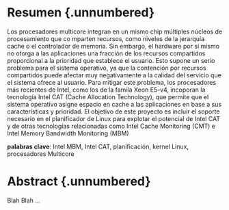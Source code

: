 <!-- Leave a blank line before the title -->

# Resumen {.unnumbered}

Los procesadores multicore integran en un mismo chip múltiples núcleos de procesamiento 
que co mparten recursos, como niveles de la jerarquía cache o el controlador de memoria. 
Sin embargo, el hardware por sí mismo no otorga a las aplicaciones una fracción de los 
recursos compartidos proporcional a la prioridad que establece el usuario. Esto supone un 
serio problema para el sistema operativo, ya que la contención por recursos compartidos 
puede afectar muy negativamente a la calidad del servicio que el sistema ofrece al usuario. 
Para mitigar este problema, los procesadores más recientes de Intel, como 
los de la famila Xeon E5-v4, incoporan la tecnología Intel CAT (Cache Allocation Technology), que permite 
que el sistema operativo asigne espacio en cache a las aplicaciones en base a sus características y prioridad. 
El objetivo de este proyecto es incluir el soporte necesario en el planificador de Linux para explotar el potencial de Intel CAT 
y de otras tecnologías relacionadas como Intel Cache Monitoring (CMT) e Intel Memory Bandwidth Monitoring  (MBM)

**palabras clave**: Intel MBM, Intel CAT, planificación, kernel Linux, procesadores Multicore



# Abstract {.unnumbered}

Blah Blah ...
